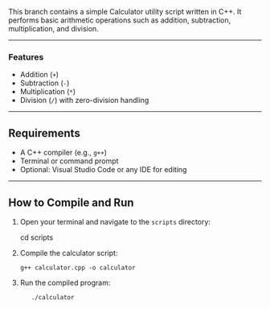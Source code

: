 
This branch contains a simple Calculator utility script written in C++. It performs basic arithmetic operations such as addition, subtraction, multiplication, and division. 

---


###  Features

- Addition (`+`)
- Subtraction (`-`)
- Multiplication (`*`)
- Division (`/`) with zero-division handling

---

##  Requirements

- A C++ compiler (e.g., `g++`)
- Terminal or command prompt
- Optional: Visual Studio Code or any IDE for editing

---

##  How to Compile and Run

1. Open your terminal and navigate to the `scripts` directory:
   
   cd scripts

2. Compile the calculator script:
   
       g++ calculator.cpp -o calculator
   
3. Run the compiled program:

          ./calculator
